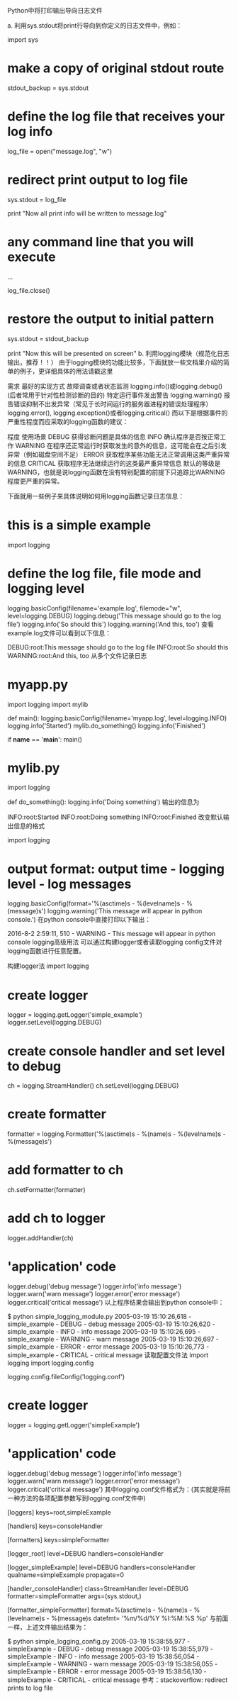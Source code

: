 Python中将打印输出导向日志文件

a. 利用sys.stdout将print行导向到你定义的日志文件中，例如：

import sys

# make a copy of original stdout route
stdout_backup = sys.stdout
# define the log file that receives your log info
log_file = open("message.log", "w")
# redirect print output to log file
sys.stdout = log_file

print "Now all print info will be written to message.log"
# any command line that you will execute
...

log_file.close()
# restore the output to initial pattern
sys.stdout = stdout_backup

print "Now this will be presented on screen"
b. 利用logging模块（规范化日志输出，推荐！！）
由于logging模块的功能比较多，下面就放一些文档里介绍的简单的例子，更详细具体的用法请戳这里

需求	最好的实现方式
故障调查或者状态监测	logging.info()或logging.debug()(后者常用于针对性检测诊断的目的)
特定运行事件发出警告	logging.warning()
报告错误抑制不出发异常（常见于长时间运行的服务器进程的错误处理程序）	logging.error(), logging.exception()或者logging.critical()
而以下是根据事件的严重性程度而应采取的logging函数的建议：

程度	使用场景
DEBUG	获得诊断问题是具体的信息
INFO	确认程序是否按正常工作
WARNING	在程序还正常运行时获取发生的意外的信息，这可能会在之后引发异常（例如磁盘空间不足）
ERROR	获取程序某些功能无法正常调用这类严重异常的信息
CRITICAL	获取程序无法继续运行的这类最严重异常信息
默认的等级是WARNING，也就是说logging函数在没有特别配置的前提下只追踪比WARNING程度更严重的异常。

下面就用一些例子来具体说明如何用logging函数记录日志信息：

# this is a simple example
import logging
# define the log file, file mode and logging level
logging.basicConfig(filename='example.log', filemode="w", level=logging.DEBUG)
logging.debug('This message should go to the log file')
logging.info('So should this')
logging.warning('And this, too')
查看example.log文件可以看到以下信息：

DEBUG:root:This message should go to the log file
INFO:root:So should this
WARNING:root:And this, too
从多个文件记录日志

# myapp.py
import logging
import mylib

def main():
    logging.basicConfig(filename='myapp.log', level=logging.INFO)
    logging.info('Started')
    mylib.do_something()
    logging.info('Finished')

if __name__ == '__main__':
    main()
# mylib.py
import logging

def do_something():
    logging.info('Doing something')
输出的信息为

INFO:root:Started
INFO:root:Doing something
INFO:root:Finished
改变默认输出信息的格式

import logging
# output format: output time - logging level - log messages
logging.basicConfig(format='%(asctime)s - %(levelname)s - %(message)s')
logging.warning('This message will appear in python console.')
在python console中直接打印以下输出：

2016-8-2 2:59:11, 510 - WARNING - This message will appear in python console
logging高级用法
可以通过构建logger或者读取logging config文件对logging函数进行任意配置。

构建logger法
import logging

# create logger
logger = logging.getLogger('simple_example')
logger.setLevel(logging.DEBUG)

# create console handler and set level to debug
ch = logging.StreamHandler()
ch.setLevel(logging.DEBUG)

# create formatter
formatter = logging.Formatter('%(asctime)s - %(name)s - %(levelname)s - %(message)s')

# add formatter to ch
ch.setFormatter(formatter)

# add ch to logger
logger.addHandler(ch)

# 'application' code
logger.debug('debug message')
logger.info('info message')
logger.warn('warn message')
logger.error('error message')
logger.critical('critical message')
以上程序结果会输出到python console中：

$ python simple_logging_module.py
2005-03-19 15:10:26,618 - simple_example - DEBUG - debug message
2005-03-19 15:10:26,620 - simple_example - INFO - info message
2005-03-19 15:10:26,695 - simple_example - WARNING - warn message
2005-03-19 15:10:26,697 - simple_example - ERROR - error message
2005-03-19 15:10:26,773 - simple_example - CRITICAL - critical message
读取配置文件法
import logging
import logging.config

logging.config.fileConfig('logging.conf')

# create logger
logger = logging.getLogger('simpleExample')

# 'application' code
logger.debug('debug message')
logger.info('info message')
logger.warn('warn message')
logger.error('error message')
logger.critical('critical message')
其中logging.conf文件格式为：(其实就是将前一种方法的各项配置参数写到logging.conf文件中)

[loggers]
keys=root,simpleExample

[handlers]
keys=consoleHandler

[formatters]
keys=simpleFormatter

[logger_root]
level=DEBUG
handlers=consoleHandler

[logger_simpleExample]
level=DEBUG
handlers=consoleHandler
qualname=simpleExample
propagate=0

[handler_consoleHandler]
class=StreamHandler
level=DEBUG
formatter=simpleFormatter
args=(sys.stdout,)

[formatter_simpleFormatter]
format=%(asctime)s - %(name)s - %(levelname)s - %(message)s
datefmt= '%m/%d/%Y %I:%M:%S %p'
与前面一样，上述文件输出结果为：

$ python simple_logging_config.py
2005-03-19 15:38:55,977 - simpleExample - DEBUG - debug message
2005-03-19 15:38:55,979 - simpleExample - INFO - info message
2005-03-19 15:38:56,054 - simpleExample - WARNING - warn message
2005-03-19 15:38:56,055 - simpleExample - ERROR - error message
2005-03-19 15:38:56,130 - simpleExample - CRITICAL - critical message
参考：stackoverflow: redirect prints to log file


